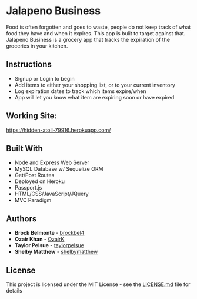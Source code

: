 # Jalapeno Business

Food is often forgotten and goes to waste, people do not keep track of what food they have and when it expires. This app is bulit to target against that. Jalapeno Business is a grocery app that tracks the expiration of the groceries in your kitchen.

## Instructions

* Signup or Login to begin
* Add items to either your shopping list, or to your current inventory
* Log expiration dates to track which items expire/when
* App will let you know what item are expiring soon or have expired


## Working Site:
https://hidden-atoll-79916.herokuapp.com/

## Built With
* Node and Express Web Server
* MySQL Database w/ Sequelize ORM
* Get/Post Routes
* Deployed on Heroku
* Passport.js
* HTML/CSS/JavaScript/JQuery
* MVC Paradigm


## Authors

* **Brock Belmonte** - [brockbel4](https://github.com/brockbel4)
* **Ozair Khan** - [OzairK](https://github.com/OzairK)
* **Taylor Pelsue** - [taylorpelsue](https://github.com/taylorpelsue)
* **Shelby Matthew** - [shelbymatthew](https://github.com/shelbymatthew)


## License

This project is licensed under the MIT License - see the [LICENSE.md](LICENSE.md) file for details
